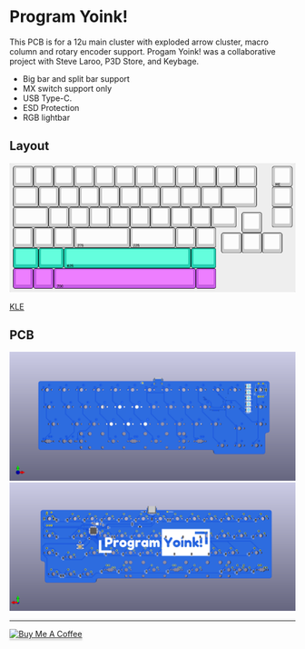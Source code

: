 # Program Yoink!

This PCB is for a 12u main cluster with exploded arrow cluster, macro column and rotary encoder support. Progam Yoink! was a collaborative project with Steve Laroo, P3D Store, and Keybage. 

- Big bar and split bar support
- MX switch support only
- USB Type-C.
- ESD Protection
- RGB lightbar

## Layout
 <img src="https://raw.githubusercontent.com/melonbred/program-yoink/main/.images/kle.png">

[KLE](http://www.keyboard-layout-editor.com/#/gists/345cd9f384dae3f91f5151f02f8af4df)

 ## PCB
<img src="https://raw.githubusercontent.com/melonbred/program-yoink/main/.images/program_yoink_front.png">
<img src="https://raw.githubusercontent.com/melonbred/program-yoink/main/.images/program_yoink_back.png">

---

<a href="https://www.buymeacoffee.com/melonbred" target="_blank"><img src="https://www.buymeacoffee.com/assets/img/custom_images/orange_img.png" alt="Buy Me A Coffee" style="height: 41px !important;width: 174px !important;box-shadow: 0px 3px 2px 0px rgba(190, 190, 190, 0.5) !important;-webkit-box-shadow: 0px 3px 2px 0px rgba(190, 190, 190, 0.5) !important;" ></a>
